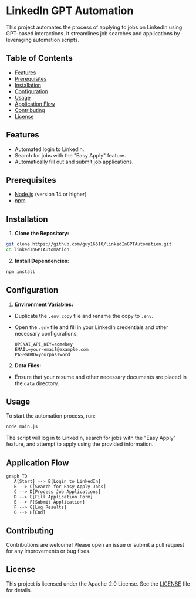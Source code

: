  # LinkedIn GPT Automation

 This project automates the process of applying to jobs on LinkedIn using GPT-based interactions. It streamlines job searches and applications by leveraging automation scripts.

 ## Table of Contents

 - [Features](#features)
 - [Prerequisites](#prerequisites)
 - [Installation](#installation)
 - [Configuration](#configuration)
 - [Usage](#usage)
 - [Application Flow](#application-flow)
 - [Contributing](#contributing)
 - [License](#license)

 ## Features

 - Automated login to LinkedIn.
 - Search for jobs with the "Easy Apply" feature.
 - Automatically fill out and submit job applications.

 ## Prerequisites

 - [Node.js](https://nodejs.org/) (version 14 or higher)
 - [npm](https://www.npmjs.com/)

 ## Installation

 1. **Clone the Repository:**

   ```bash
   git clone https://github.com/guy16510/linkedInGPTAutomation.git
   cd linkedInGPTAutomation
   ```

 2. **Install Dependencies:**

   ```bash
   npm install
   ```

 ## Configuration

 1. **Environment Variables:**

   - Duplicate the `.env.copy` file and rename the copy to `.env`.
   - Open the `.env` file and fill in your LinkedIn credentials and other necessary configurations.

     ```
     OPENAI_API_KEY=somekey
     EMAIL=your-email@example.com
     PASSWORD=yourpassword
     ```

 2. **Data Files:**

   - Ensure that your resume and other necessary documents are placed in the `data` directory.

 ## Usage

 To start the automation process, run:

 ```bash
 node main.js
 ```

 The script will log in to LinkedIn, search for jobs with the "Easy Apply" feature, and attempt to apply using the provided information.

 ## Application Flow

 ```mermaid
graph TD
    A[Start] --> B[Login to LinkedIn]
    B --> C[Search for Easy Apply Jobs]
    C --> D[Process Job Applications]
    D --> E[Fill Application Form]
    E --> F[Submit Application]
    F --> G[Log Results]
    G --> H[End]
 ```

 ## Contributing

 Contributions are welcome! Please open an issue or submit a pull request for any improvements or bug fixes.

 ## License

 This project is licensed under the Apache-2.0 License. See the [LICENSE](LICENSE) file for details.